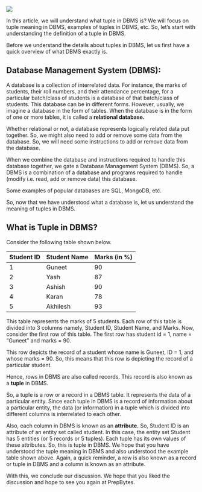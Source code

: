 ![](https://prepbytes-misc-images.s3.ap-south-1.amazonaws.com/assets/1668407909920-Tuples%20in%20DBMS.jpg)

In this article, we will understand what tuple in DBMS is? We will focus on tuple meaning in DBMS, examples of tuples in DBMS, etc. So, let’s start with understanding the definition of a tuple in DBMS.

Before we understand the details about tuples in DBMS, let us first have a quick overview of what DBMS exactly is.

## Database Management System (DBMS):
A database is a collection of interrelated data. For instance, the marks of students, their roll numbers, and their attendance percentage, for a particular batch/class of students is a database of that batch/class of students. This database can be in different forms. However, usually, we imagine a database in the form of tables. When the database is in the form of one or more tables, it is called a **relational database.**

Whether relational or not, a database represents logically related data put together. So, we might also need to add or remove some data from the database. So, we will need some instructions to add or remove data from the database. 

When we combine the database and instructions required to handle this database together, we gate a Database Management System (DBMS). So, a DBMS is a combination of a database and programs required to handle (modify i.e. read, add or remove data) this database.

Some examples of popular databases are SQL, MongoDB, etc.

So, now that we have understood what a database is, let us understand the meaning of tuples in DBMS.

## What is Tuple in DBMS?
Consider the following table shown below.

| Student ID | Student Name | Marks (in %) |
| ---------- | ------------ | ------------ |
| 1          | Guneet       | 90           |
| 2          | Yash         | 87           |
| 3          | Ashish       | 90           |
| 4          | Karan        | 78           |
| 5          | Akhilesh     | 93           |

This table represents the marks of 5 students. Each row of this table is divided into 3 columns namely, Student ID, Student Name, and Marks. Now, consider the first row of this table. The first row has student id = 1, name = “Guneet” and marks = 90. 

This row depicts the record of a student whose name is Guneet, ID = 1, and whose marks = 90. So, this means that this row is depicting the record of a particular student.

Hence, rows in DBMS are also called records. This record is also known as a **tuple** in DBMS.

So, a tuple is a row or a record in a DBMS table. It represents the data of a particular entity. Since each tuple in DBMS is a record of information about a particular entity, the data (or information) in a tuple which is divided into different columns is interrelated to each other.

Also, each column in DBMS is known as an **attribute.** So, Student ID is an attribute of an entity set called student. In this case, the entity set Student has 5 entities (or 5 records or 5 tuples). Each tuple has its own values of these attributes.
So, this is tuple in DBMS. We hope that you have understood the tuple meaning in DBMS and also understood the example table shown above. Again, a quick reminder, a row is also known as a record or tuple in DBMS and a column is known as an attribute.

With this, we conclude our discussion. We hope that you liked the discussion and hope to see you again at PrepBytes.

